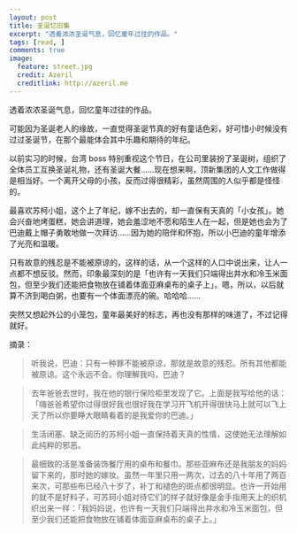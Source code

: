 ```yaml
---
layout: post
title: 圣诞忆旧集
excerpt: "透着浓浓圣诞气息，回忆童年过往的作品。"
tags: [read, ]
comments: true
image:
  feature: street.jpg
  credit: Azeril
  creditlink: http://azeril.me
---
```


透着浓浓圣诞气息，回忆童年过往的作品。

可能因为圣诞老人的缘故，一直觉得圣诞节真的好有童话色彩，好可惜小时候没有过过圣诞节，在那个最能体会其中乐趣和期待的年纪。

以前实习的时候，台湾 boss 特别重视这个节日，在公司里装扮了圣诞树，组织了全体员工互换圣诞礼物，还有圣诞大餐……现在想来啊，顶新集团的人文工作做得是相当好。一个离开父母的小孩，反而过得很精彩，虽然周围的人似乎都是怪怪的。

最喜欢苏柯小姐，这个上了年纪，嫁不出去的，却一直保有天真的「小女孩」。她会兴奋地烤蛋糕，她会讲道理，她会羞涩地不愿和陌生人在一起，但是她也会为了巴迪戴上帽子勇敢地做一次拜访……因为她的陪伴和怀抱，所以小巴迪的童年增添了光亮和温暖。

只有故意的残忍是不能被原谅的，这样的话，从一个这样的人口中说出来，让人一点都不想反驳。然而，印象最深刻的是「也许有一天我们只端得出井水和冷玉米面包，但至少我们还能把食物放在铺着体面亚麻桌布的桌子上」。嗯，所以，以后就算不济到喝白粥，也要有一个体面漂亮的碗。哈哈哈……

突然又想起外公的小笼包，童年最美好的标志，再也没有那样的味道了，不过记得就好。
摘录：
> 听我说，巴迪：只有一种罪不能被原谅，那就是故意的残忍。所有其他都能被原谅。这个永远不会。你理解我吗，巴迪？
> 去年爸爸去世时，我在他的银行保险柜里发现了它。上面是我写给他的话：「嗨爸爸希望你过得很好我也很好我在学习开飞机开得很快马上就可以飞上天了所以你要睁大眼睛看着的是我爱你的巴迪。」
> 生活闭塞、缺乏阅历的苏柯小姐一直保持着天真的性情，这使她无法理解如此纯粹的邪恶。> 最细致的活是准备装饰餐厅用的桌布和餐巾。那些亚麻布还是我朋友的妈妈留下来的，那时她的嫁妆。虽然一年里只用一两次，过去的八十年用了两百来次，可那些布已经八十岁了，补丁和褪色的斑点都很明显。也许一开始用的就不是好料子，可苏珂小姐对待它们的样子就好像是金手指用天上的织机织出来一样：「我妈妈说，也许有一天我们只端得出井水和冷玉米面包，但至少我们还能把食物放在铺着体面亚麻桌布的桌子上。」